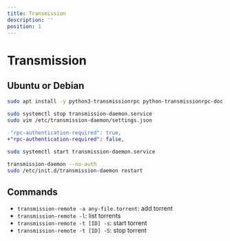 ```yaml
---
title: Transmission
description: ''
position: 1
---
```


# Transmission

## Ubuntu or Debian

```bash
sudo apt install -y python3-transmissionrpc python-transmissionrpc-doc transmission-daemon
```

```bash
sudo systemctl stop transmission-daemon.service
sudo vim /etc/transmission-daemon/settings.json
```

```diff [/etc/transmission-daemon/settings.json"]
-"rpc-authentication-required": true,
+"rpc-authentication-required": false,
```

```bash
sudo systemctl start transmission-daemon.service
```

```bash
transmission-daemon --no-auth
sudo /etc/init.d/transmission-daemon restart
```

## Commands

- `transmission-remote -a any-file.torrent`: add torrent
- `transmission-remote -l`: list torrents
- `transmission-remote -t [ID] -s`: start torrent
- `transmission-remote -t [ID] -S`: stop torrent
